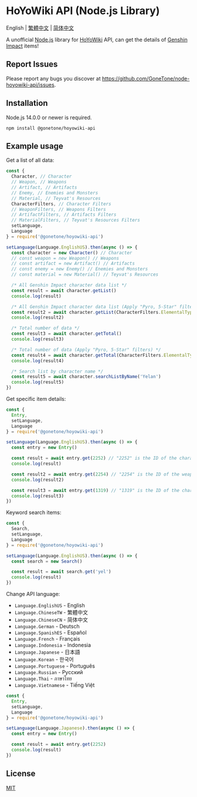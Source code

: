 # HoYoWiki API (Node.js Library)

English | [繁體中文](README_ZH-TW.md) | [简体中文](README_ZH-CN.md)

A unofficial [Node.js](https://nodejs.org/) library for [HoYoWiki](https://wiki.hoyolab.com/) API, can get the details of [Genshin Impact](https://genshin.hoyoverse.com/) items!

## Report Issues

Please report any bugs you discover at <https://github.com/GoneTone/node-hoyowiki-api/issues>.

## Installation

Node.js 14.0.0 or newer is required.

```sh-session
npm install @gonetone/hoyowiki-api
```

## Example usage

Get a list of all data:

```javascript
const {
  Character, // Character
  // Weapon, // Weapons
  // Artifact, // Artifacts
  // Enemy, // Enemies and Monsters
  // Material, // Teyvat's Resources
  CharacterFilters, // Character Filters
  // WeaponFilters, // Weapons Filters
  // ArtifactFilters, // Artifacts Filters
  // MaterialFilters, // Teyvat's Resources Filters
  setLanguage,
  Language
} = require('@gonetone/hoyowiki-api')

setLanguage(Language.EnglishUS).then(async () => {
  const character = new Character() // Character
  // const weapon = new Weapon() // Weapons
  // const artifact = new Artifact() // Artifacts
  // const enemy = new Enemy() // Enemies and Monsters
  // const material = new Material() // Teyvat's Resources

  /* All Genshin Impact character data list */
  const result = await character.getList()
  console.log(result)

  /* All Genshin Impact character data list (Apply "Pyro, 5-Star" filters) */
  const result2 = await character.getList(CharacterFilters.ElementalType.Pyro, CharacterFilters.Quality.Star5)
  console.log(result2)

  /* Total number of data */
  const result3 = await character.getTotal()
  console.log(result3)

  /* Total number of data (Apply "Pyro, 5-Star" filters) */
  const result4 = await character.getTotal(CharacterFilters.ElementalType.Pyro, CharacterFilters.Quality.Star5)
  console.log(result4)

  /* Search list by character name */
  const result5 = await character.searchListByName('Yelan')
  console.log(result5)
})
```

Get specific item details:

```javascript
const {
  Entry,
  setLanguage,
  Language
} = require('@gonetone/hoyowiki-api')

setLanguage(Language.EnglishUS).then(async () => {
  const entry = new Entry()

  const result = await entry.get(2252) // "2252" is the ID of the character "Yelan"
  console.log(result)

  const result2 = await entry.get(2254) // "2254" is the ID of the weapon "Aqua Simulacra"
  console.log(result2)

  const result3 = await entry.get(1319) // "1319" is the ID of the character level-up material "Runic Fang"
  console.log(result3)
})
```

Keyword search items:

```javascript
const {
  Search,
  setLanguage,
  Language
} = require('@gonetone/hoyowiki-api')

setLanguage(Language.EnglishUS).then(async () => {
  const search = new Search()

  const result = await search.get('yel')
  console.log(result)
})
```

Change API language:

- `Language.EnglishUS` - English
- `Language.ChineseTW` - 繁體中文
- `Language.ChineseCN` - 简体中文
- `Language.German` - Deutsch
- `Language.SpanishES` - Español
- `Language.French` - Français
- `Language.Indonesia` - Indonesia
- `Language.Japanese` - 日本語
- `Language.Korean` - 한국어
- `Language.Portuguese` - Português
- `Language.Russian` - Pусский
- `Language.Thai` - ภาษาไทย
- `Language.Vietnamese` - Tiếng Việt

```javascript
const {
  Entry,
  setLanguage,
  Language
} = require('@gonetone/hoyowiki-api')

setLanguage(Language.Japanese).then(async () => {
  const entry = new Entry()

  const result = await entry.get(2252)
  console.log(result)
})
```

## License

[MIT](LICENSE)
